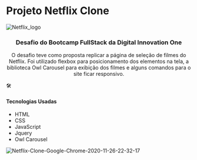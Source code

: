 <h1>Projeto Netflix Clone</h1>

![Netflix_logo](C:\Users\User\Desktop\Netflix\img\Netflix_logo.svg)



<h3 align="center">         Desafio do Bootcamp FullStack da Digital Innovation One</h3>



<p align="center">O desafio teve como proposta replicar a página de seleção de filmes do Netflix. Foi utilizado flexbox para posicionamento dos elementos na tela, a biblioteca Owl Carousel para exibição dos filmes e alguns comandos para o site ficar responsivo.</p>





:hammer_and_wrench:  <h4>Tecnologias Usadas</h4>

- HTML
- CSS
- JavaScript
- Jquery
- Owl Carousel





![Netflix-Clone-Google-Chrome-2020-11-26-22-32-17](C:\Users\User\Downloads\Netflix-Clone-Google-Chrome-2020-11-26-22-32-17.gif)